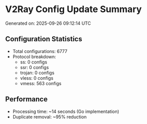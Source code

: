 # V2Ray Config Update Summary
Generated on: 2025-09-26 09:12:14 UTC

## Configuration Statistics
- Total configurations: 6777
- Protocol breakdown:
  - ss: 0 configs
  - ssr: 0 configs
  - trojan: 0 configs
  - vless: 0 configs
  - vmess: 563 configs

## Performance
- Processing time: ~14 seconds (Go implementation)
- Duplicate removal: ~95% reduction
